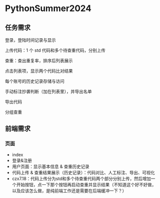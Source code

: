 # PythonSummer2024

## 任务需求

登录，登陆时间记录与显示

上传代码：1 个 std 代码和多个待查重代码，分别上传

查重：查出重复率，排序后列表展示

点击列表项，显示两个代码比对结果

每个账号的历史记录存储与访问

手动标注抄袭判断（加在列表里），并导出名单

导出代码

分组查重

## 前端需求

### 页面

+ index
+ 登录&注册
+ 用户页面：显示基本信息 & 查重历史记录
+ 代码上传  &  查重结果展示（历史记录）：代码对比、人工标注、导出、可视化
+ czx7.18：代码上传分为std和多个待查重代码两个部分分别上传，然后增加一个开始按钮，点一下那个按钮再启动查重并显示结果（不知道这个好不好做，以及应该怎么做，是纯前端工作还是需要在后端缓冲一下？）
